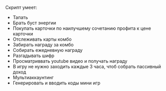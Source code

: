 Скрипт умеет:

- Тапать
- Брать буст энергии
- Покупать карточки по наилучшему сочетанию профита к цене карточки
- Отслеживать карты комбо
- Забирать награду за комбо
- Собирать ежедневную награду
- Разгадывать шифр
- Просматриввать youtube видео и получать награду
- В игру не нужно заходить каждые 3 часа, чтоб собрать пассивный доход
- Мультиаккаунтинг
- Генерировать и вводить коды мини игр
